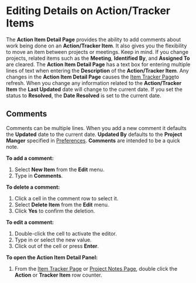 # Editing Details on Action/Tracker Items

The **Action Item Detail Page** provides the ability to add comments about work being done on an **Action/Tracker Item**. It also gives you the flexibility to move an item between projects or meetings. Keep in mind. If you change projects, related items such as the **Meeting**, **Identified By**, and **Assigned To** are cleared. The **Action Item Detail Page** has a text box for entering multiple lines of text when entering the **Description** of the **Action/Tracker Item**. Any changes in the **Action Item Detail Page** causes the [Item Tracker Page](<Item Tracker Page>)to refresh. When you change any information related to the **Action/Tracker Item** the **Last Updated** date will change to the current date. If you set the status to **Resolved**, the **Date Resolved** is set to the current date.

## Comments
Comments can be multiple lines. When you add a new comment it defaults the **Updated** date to the current date. **Updated By** defaults to the **Project Manger** specified in [Preferences](<Preferences>). **Comments** are intended to be a quick note.

**To add a comment:**
1. Select **New Item** from the **Edit** menu.
2. Type in **Comments**.

**To delete a comment:**
1. Click a cell in the comment row to select it.
2. Select **Delete Item** from the **Edit** menu.
3. Click **Yes** to confirm the deletion.

**To edit a comment:**
1. Double-click the cell to activate the editor.
2. Type in or select the new value.
3. Click out of the cell or press **Enter**.

**To open the Action Item Detail Panel:**
1. From the [Item Tracker Page](<ItemTrackerPanel>) or [Project Notes Page](<NotesPage>), double click the **Action** or **Tracker Item** row counter.